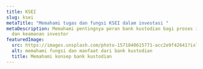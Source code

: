 ```yaml
---
title: KSEI
slug: ksei
metaTitle: "Memahami tugas dan fungsi KSEI dalam investasi "
metaDescription: Memahami pentingnya peran bank kustodian bagi proses investasi
  dan keamanan investor
featuredImage:
  src: https://images.unsplash.com/photo-1571840615771-acc2e9f42641?ixlib=rb-1.2.1&ixid=MnwxMjA3fDB8MHxwaG90by1wYWdlfHx8fGVufDB8fHx8&auto=format&fit=crop&w=943&q=80
  alt: memahami fungsi dan manfaat dari bank kustodian
  title: Memahami konsep bank kustodian
---
```

